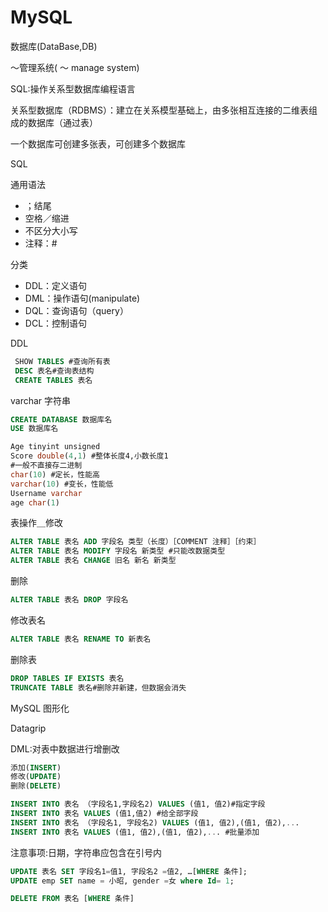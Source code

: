 # MySQL

数据库(DataBase,DB)

～管理系统( ～ manage system)

SQL:操作关系型数据库编程语言

关系型数据库（RDBMS）：建立在关系模型基础上，由多张相互连接的二维表组成的数据库（通过表）

一个数据库可创建多张表，可创建多个数据库



SQL

通用语法

* ；结尾
* 空格／缩进
* 不区分大小写
* 注释：#

分类

* DDL：定义语句
* DML：操作语句(manipulate)
* DQL：查询语句（query）
* DCL：控制语句

DDL

```sql
 SHOW TABLES #查询所有表
 DESC 表名#查询表结构
 CREATE TABLES 表名
```

varchar  字符串

```sql
CREATE DATABASE 数据库名
USE 数据库名
```

```sql
Age tinyint unsigned
Score double(4,1) #整体长度4,小数长度1
#一般不直接存二进制
char(10) #定长，性能高
varchar(10) #变长，性能低
Username varchar
age char(1)


```

表操作＿修改

```sql
ALTER TABLE 表名 ADD 字段名 类型（长度）［COMMENT 注释］［约束］
ALTER TABLE 表名 MODIFY 字段名 新类型 #只能改数据类型
ALTER TABLE 表名 CHANGE 旧名 新名 新类型
```

删除

```sql
ALTER TABLE 表名 DROP 字段名
```

修改表名

```sql
ALTER TABLE 表名 RENAME TO 新表名
```

删除表

```sql
DROP TABLES IF EXISTS 表名
TRUNCATE TABLE 表名#删除并新建，但数据会消失
```

MySQL 图形化

Datagrip



DML:对表中数据进行增删改

```sql
添加(INSERT)
修改(UPDATE)
删除(DELETE)
```

```sql
INSERT INTO 表名 （字段名1,字段名2) VALUES (值1, 值2)#指定字段
INSERT INTO 表名 VALUES (值1,值2) #给全部字段
INSERT INTO 表名 （字段名1, 字段名2) VALUES (值1, 值2),(值1, 值2),...
INSERT INTO 表名 VALUES (值1, 值2),(值1, 值2),... #批量添加
```

注意事项:日期，字符串应包含在引号内

```sql
UPDATE 表名 SET 字段名1=值1, 字段名2 =值2, …[WHERE 条件]; 
UPDATE emp SET name = 小昭, gender =女 where Id= 1;
```

```sql
DELETE FROM 表名 [WHERE 条件]
```
